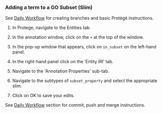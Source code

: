 ### Adding a term to a GO Subset (Slim)

See [Daily Workflow](http://go-ontology.readthedocs.io/en/latest/index.html#daily-workflow) for creating branches and basic Protégé instructions. 

1.	In Protege, navigate to the Entities tab.

2.	In the annotation window, click on the ```+``` at the top of the window.

3.	In the pop-up window that appears, click on ```in_subset``` on the left-hand panel. 

4.	In the right-hand panel click on the ‘Entity IRI’ tab. 

5. Navigate to the 'Annotation Properties' sub-tab.

6.	Navigate to the subtypes of ```subset_property``` and select the appropriate slim.

7.	Click on OK to save your edits.

 
See [Daily Workflow](http://go-ontology.readthedocs.io/en/latest/index.html#daily-workflow) section for commit, push and merge instructions. 
